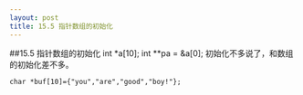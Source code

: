 ```yaml
---
layout: post
title: 15.5 指针数组的初始化 
---
```

##15.5 指针数组的初始化
	int *a[10];
	int **pa = &a[0];
初始化不多说了，和数组的初始化差不多。

	char *buf[10]={"you","are","good","boy!"};
